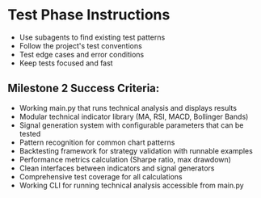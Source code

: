 # Test Phase Instructions
- Use subagents to find existing test patterns
- Follow the project's test conventions
- Test edge cases and error conditions
- Keep tests focused and fast

## Milestone 2 Success Criteria:
- Working main.py that runs technical analysis and displays results
- Modular technical indicator library (MA, RSI, MACD, Bollinger Bands)
- Signal generation system with configurable parameters that can be tested
- Pattern recognition for common chart patterns
- Backtesting framework for strategy validation with runnable examples
- Performance metrics calculation (Sharpe ratio, max drawdown)
- Clean interfaces between indicators and signal generators
- Comprehensive test coverage for all calculations
- Working CLI for running technical analysis accessible from main.py
